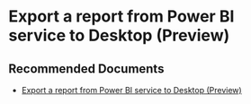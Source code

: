   <properties
	pageTitle="export a report from power bi service to pbix"
	description="export a report from power bi service to pbix"
	service="microsoft.PowerBIDedicated"
	resource="capacities"
	authors="pjfreitas"
	ms.author="pfreitas"	
	displayOrder="100"
	selfHelpType="generic"
	supportTopicIds="32628101"
	productPesIds="16334"
	cloudEnvironments="public, MoonCake, fairfax" 
	articleId="c305730a-4aae-2157-2359-6da76468d46b"
/>

# Export a report from Power BI service to Desktop (Preview)

## **Recommended Documents**

* [Export a report from Power BI service to Desktop (Preview)](https://docs.microsoft.com/power-bi/service-export-to-pbix)
